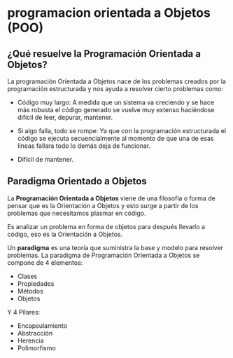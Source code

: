 # programacion orientada a Objetos (POO)

## ¿Qué resuelve la Programación Orientada a Objetos?

La programación Orientada a Objetos nace de los problemas creados por la programación estructurada y nos ayuda a resolver cierto problemas como:

* Código muy largo: A medida que un sistema va creciendo y se hace más robusta el código generado se vuelve muy extenso haciéndose difícil de leer, depurar, mantener.

* Si algo falla, todo se rompe: Ya que con la programación estructurada el código se ejecuta secuencialmente al momento de que una de esas líneas fallara todo lo demás deja de funcionar.

* Difícil de mantener.


## Paradigma Orientado a Objetos

La **Programación Orientada a Objetos** viene de una filosofía o forma de pensar que es la Orientación a Objetos y esto surge a partir de los problemas que necesitamos plasmar en código.

Es analizar un problema en forma de objetos para después llevarlo a código, eso es la Orientación a Objetos.

Un **paradigma** es una teoría que suministra la base y modelo para resolver problemas. La paradigma de Programación Orientada a Objetos se compone de 4 elementos:

* Clases
* Propiedades
* Métodos
* Objetos

Y 4 Pilares:

* Encapsulamiento
* Abstracción
* Herencia
* Polimorfismo
